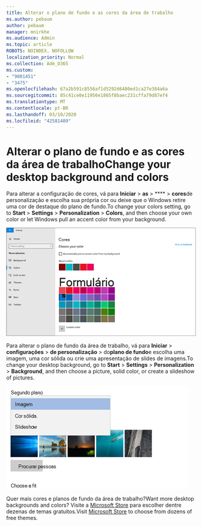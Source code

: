 ```yaml
---
title: Alterar o plano de fundo e as cores da área de trabalho
ms.author: pebaum
author: pebaum
manager: mnirkhe
ms.audience: Admin
ms.topic: article
ROBOTS: NOINDEX, NOFOLLOW
localization_priority: Normal
ms.collection: Adm_O365
ms.custom:
- "9001451"
- "3475"
ms.openlocfilehash: 67a2b591c8556af1d5292d6480ed1ca27e384a6a
ms.sourcegitcommit: 85c41ce0e11956e1865f8baec231cffa79d87ef4
ms.translationtype: MT
ms.contentlocale: pt-BR
ms.lasthandoff: 03/10/2020
ms.locfileid: "42581409"
---
```

# <a name="change-your-desktop-background-and-colors"></a><span data-ttu-id="1a005-102">Alterar o plano de fundo e as cores da área de trabalho</span><span class="sxs-lookup"><span data-stu-id="1a005-102">Change your desktop background and colors</span></span>

<span data-ttu-id="1a005-103">Para alterar a configuração de cores, vá para **Iniciar** > **as** > \*\*\*\* > **cores**de personalização e escolha sua própria cor ou deixe que o Windows retire uma cor de destaque do plano de fundo.</span><span class="sxs-lookup"><span data-stu-id="1a005-103">To change your colors setting, go to **Start** > **Settings** > **Personalization** > **Colors**, and then choose your own color or let Windows pull an accent color from your background.</span></span>

![Personalize suas cores no Windows.](media/windows-personalization-colors.png)

<span data-ttu-id="1a005-105">Para alterar o plano de fundo da área de trabalho, vá para **Iniciar** > **configurações** > **de personalização** > do**plano de fundo**e escolha uma imagem, uma cor sólida ou crie uma apresentação de slides de imagens.</span><span class="sxs-lookup"><span data-stu-id="1a005-105">To change your desktop background, go to **Start** > **Settings** > **Personalization** > **Background**, and then choose a picture, solid color, or create a slideshow of pictures.</span></span> 

![Altere o plano de fundo da área de trabalho do Windows.](media/windows-desktop-background.png)

<span data-ttu-id="1a005-107">Quer mais cores e planos de fundo da área de trabalho?</span><span class="sxs-lookup"><span data-stu-id="1a005-107">Want more desktop backgrounds and colors?</span></span> <span data-ttu-id="1a005-108">Visite a [Microsoft Store](https://www.microsoft.com/store/collections/windowsthemes) para escolher dentre dezenas de temas gratuitos.</span><span class="sxs-lookup"><span data-stu-id="1a005-108">Visit [Microsoft Store](https://www.microsoft.com/store/collections/windowsthemes) to choose from dozens of free themes.</span></span>
